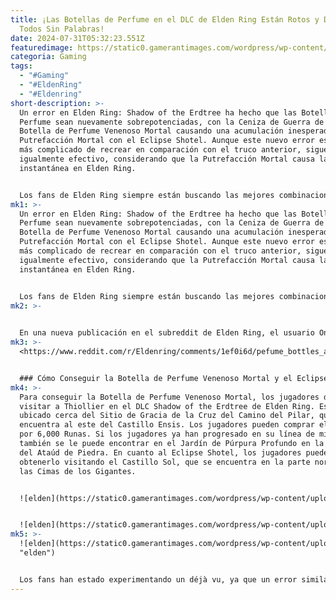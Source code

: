 ```yaml
---
title: ¡Las Botellas de Perfume en el DLC de Elden Ring Están Rotos y Dejan a
  Todos Sin Palabras!
date: 2024-07-31T05:32:23.551Z
featuredimage: https://static0.gamerantimages.com/wordpress/wp-content/uploads/2024/07/elden-ring-shadow-of-the-erdtree-dlc-poison-perfume-bottle-eclipse-shotel-death-blight-bug.jpg?q=49&fit=crop&w=1100&h=618&dpr=2
categoria: Gaming
tags:
  - "#Gaming"
  - "#EldenRing"
  - "#Eldenring"
short-description: >-
  Un error en Elden Ring: Shadow of the Erdtree ha hecho que las Botellas de
  Perfume sean nuevamente sobrepotenciadas, con la Ceniza de Guerra de la
  Botella de Perfume Venenoso Mortal causando una acumulación inesperada de
  Putrefacción Mortal con el Eclipse Shotel. Aunque este nuevo error es un poco
  más complicado de recrear en comparación con el truco anterior, sigue siendo
  igualmente efectivo, considerando que la Putrefacción Mortal causa la muerte
  instantánea en Elden Ring.


  Los fans de Elden Ring siempre están buscando las mejores combinaciones de armas y objetos para maximizar su daño en el juego. En este momento, los fans han estad
mk1: >-
  Un error en Elden Ring: Shadow of the Erdtree ha hecho que las Botellas de
  Perfume sean nuevamente sobrepotenciadas, con la Ceniza de Guerra de la
  Botella de Perfume Venenoso Mortal causando una acumulación inesperada de
  Putrefacción Mortal con el Eclipse Shotel. Aunque este nuevo error es un poco
  más complicado de recrear en comparación con el truco anterior, sigue siendo
  igualmente efectivo, considerando que la Putrefacción Mortal causa la muerte
  instantánea en Elden Ring.


  Los fans de Elden Ring siempre están buscando las mejores combinaciones de armas y objetos para maximizar su daño en el juego. En este momento, los fans han estado utilizando la Espada Retorcida o la Milady del DLC Shadow of the Erdtree, pero algunos clásicos como la Espada Blasfema también son igualmente viables. En medio de esto, una build rota de Elden Ring ha surgido en la comunidad.
mk2: >-
  

  En una nueva publicación en el subreddit de Elden Ring, el usuario OnlyWaifu destaca un nuevo error que ha estado afectando a una de las Botellas de Perfume en el DLC Shadow of the Erdtree. Para explotarlo, los jugadores primero necesitarán conseguir una Botella de Perfume Venenoso Mortal así como el Eclipse Shotel. Primero, los jugadores deben usar la Ceniza de Guerra en la Botella de Perfume Venenoso Mortal, Rociada Venenosa Mortal, que inflige el efecto de estado veneno tanto en el jugador como en los NPC cercanos. A continuación, los jugadores deben usar la Ceniza de Guerra Llamarada de Muerte en el Eclipse Shotel. Debido a una extraña interacción con el efecto de Putrefacción Mortal en el Eclipse Shotel y la niebla venenosa creada por la Botella de Perfume Venenoso Mortal, todos los jugadores terminan muriendo instantáneamente debido a la Putrefacción Mortal.
mk3: >-
  <https://www.reddit.com/r/Eldenring/comments/1ef0i6d/pefume_bottles_are_bugged_again/?embed_host_url=https://gamerant.com/elden-ring-shadow-erdtree-perfume-bottles-overpowered-trick/>


  ### Cómo Conseguir la Botella de Perfume Venenoso Mortal y el Eclipse Shotel
mk4: >-
  Para conseguir la Botella de Perfume Venenoso Mortal, los jugadores deberán
  visitar a Thiollier en el DLC Shadow of the Erdtree de Elden Ring. Está
  ubicado cerca del Sitio de Gracia de la Cruz del Camino del Pilar, que se
  encuentra al este del Castillo Ensis. Los jugadores pueden comprar el objeto
  por 6,000 Runas. Si los jugadores ya han progresado en su línea de misiones,
  también se le puede encontrar en el Jardín de Púrpura Profundo en la Fisura
  del Ataúd de Piedra. En cuanto al Eclipse Shotel, los jugadores pueden
  obtenerlo visitando el Castillo Sol, que se encuentra en la parte noreste de
  las Cimas de los Gigantes.


  ![elden](https://static0.gamerantimages.com/wordpress/wp-content/uploads/2024/07/elden-ring-thiollier-wants-to-go-south.jpg?q=49&fit=crop&w=750&h=415&dpr=2 "elden")


  ![elden](https://static0.gamerantimages.com/wordpress/wp-content/uploads/2024/07/elden-ring-all-illusory-walls-locations-shadow-of-the-erdtree-sote.jpg?q=49&fit=crop&w=750&h=415&dpr=2 "elden")
mk5: >-
  ![elden](https://static0.gamerantimages.com/wordpress/wp-content/uploads/2024/07/elden-ring-shadow-of-the-erdtree-freyja-s-armor-set-1-cropped.jpg?q=49&fit=crop&w=750&h=415&dpr=2
  "elden")


  Los fans han estado experimentando un déjà vu, ya que un error similar de Putrefacción Mortal estaba arruinando el PvP cuando se lanzó el juego base. Curiosamente, ese error también involucraba al Eclipse Shotel, pero los jugadores tenían que usar la invocación Pecado Mortal de Fuego junto con él en ese entonces. Los efectos posteriores eran bastante similares, ya que el fuego de alguna manera interactuaba con el Eclipse Shotel y causaba Putrefacción Mortal. Aunque este error no es tan mortal considerando que la niebla venenosa no es tan móvil, los fans siguen esperando que se solucione pronto.
---
```

